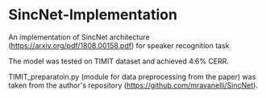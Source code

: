 # SincNet-Implementation

An implementation of SincNet architecture (https://arxiv.org/pdf/1808.00158.pdf) for speaker recognition task

The model was tested on TIMIT dataset and achieved 4.6% CERR.

TIMIT_preparatoin.py (module for data preprocessing from the paper) was taken from the author's repository (https://github.com/mravanelli/SincNet).
